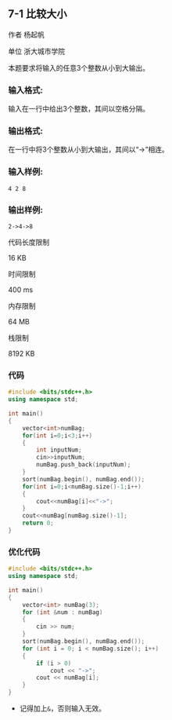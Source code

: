 ## **7-1 比较大小**

作者 杨起帆

单位 浙大城市学院

本题要求将输入的任意3个整数从小到大输出。

### 输入格式:

输入在一行中给出3个整数，其间以空格分隔。

### 输出格式:

在一行中将3个整数从小到大输出，其间以“->”相连。 

### 输入样例:

```in
4 2 8
```

### 输出样例:

```out
2->4->8
```

代码长度限制

16 KB

时间限制

400 ms

内存限制

64 MB

栈限制

8192 KB

### 代码

```c++
#include <bits/stdc++.h>
using namespace std;

int main()
{
    vector<int>numBag;
    for(int i=0;i<3;i++)
    {
        int inputNum;
        cin>>inputNum;
        numBag.push_back(inputNum);
    }
    sort(numBag.begin(), numBag.end());
    for(int i=0;i<numBag.size()-1;i++)
    {
        cout<<numBag[i]<<"->";
    }
    cout<<numBag[numBag.size()-1];
    return 0;
}
```

### 优化代码

```c++
#include <bits/stdc++.h>
using namespace std;

int main()
{
    vector<int> numBag(3);
    for (int &num : numBag)
    {
        cin >> num;
    }
    sort(numBag.begin(), numBag.end());
    for (int i = 0; i < numBag.size(); i++)
    {
        if (i > 0)
            cout << "->";
        cout << numBag[i];
    }
}
```

- 记得加上`&`，否则输入无效。